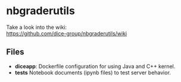 # nbgraderutils

Take a look into the wiki:  
https://github.com/dice-group/nbgraderutils/wiki

## Files

- __diceapp__: Dockerfile configuration for using Java and C++ kernel. 
- __tests__ Notebook documents (ipynb files) to test server behavior.